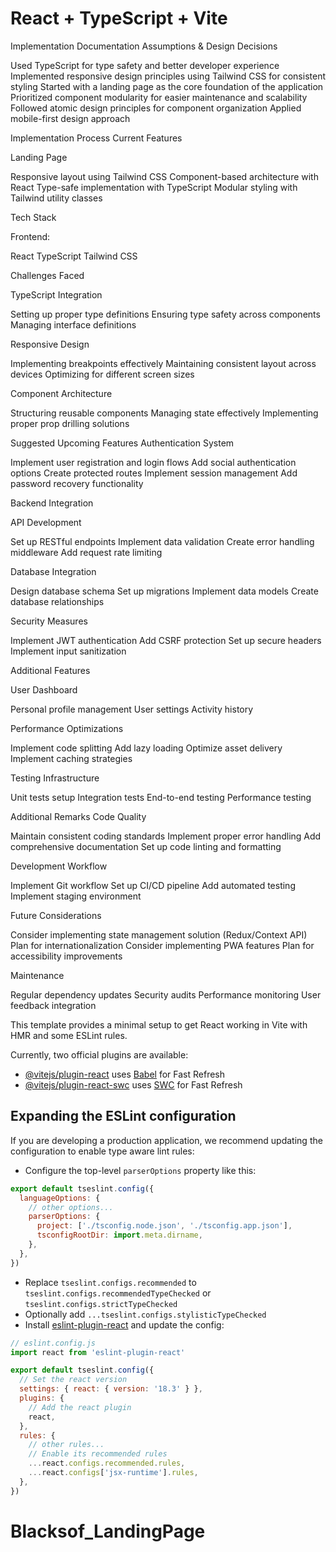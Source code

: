 # React + TypeScript + Vite

Implementation Documentation
Assumptions & Design Decisions

Used TypeScript for type safety and better developer experience
Implemented responsive design principles using Tailwind CSS for consistent styling
Started with a landing page as the core foundation of the application
Prioritized component modularity for easier maintenance and scalability
Followed atomic design principles for component organization
Applied mobile-first design approach

Implementation Process
Current Features

Landing Page

Responsive layout using Tailwind CSS
Component-based architecture with React
Type-safe implementation with TypeScript
Modular styling with Tailwind utility classes



Tech Stack

Frontend:

React
TypeScript
Tailwind CSS



Challenges Faced

TypeScript Integration

Setting up proper type definitions
Ensuring type safety across components
Managing interface definitions


Responsive Design

Implementing breakpoints effectively
Maintaining consistent layout across devices
Optimizing for different screen sizes


Component Architecture

Structuring reusable components
Managing state effectively
Implementing proper prop drilling solutions



Suggested Upcoming Features
Authentication System

Implement user registration and login flows
Add social authentication options
Create protected routes
Implement session management
Add password recovery functionality

Backend Integration

API Development

Set up RESTful endpoints
Implement data validation
Create error handling middleware
Add request rate limiting


Database Integration

Design database schema
Set up migrations
Implement data models
Create database relationships


Security Measures

Implement JWT authentication
Add CSRF protection
Set up secure headers
Implement input sanitization



Additional Features

User Dashboard

Personal profile management
User settings
Activity history


Performance Optimizations

Implement code splitting
Add lazy loading
Optimize asset delivery
Implement caching strategies


Testing Infrastructure

Unit tests setup
Integration tests
End-to-end testing
Performance testing



Additional Remarks
Code Quality

Maintain consistent coding standards
Implement proper error handling
Add comprehensive documentation
Set up code linting and formatting

Development Workflow

Implement Git workflow
Set up CI/CD pipeline
Add automated testing
Implement staging environment

Future Considerations

Consider implementing state management solution (Redux/Context API)
Plan for internationalization
Consider implementing PWA features
Plan for accessibility improvements

Maintenance

Regular dependency updates
Security audits
Performance monitoring
User feedback integration

This template provides a minimal setup to get React working in Vite with HMR and some ESLint rules.

Currently, two official plugins are available:

- [@vitejs/plugin-react](https://github.com/vitejs/vite-plugin-react/blob/main/packages/plugin-react/README.md) uses [Babel](https://babeljs.io/) for Fast Refresh
- [@vitejs/plugin-react-swc](https://github.com/vitejs/vite-plugin-react-swc) uses [SWC](https://swc.rs/) for Fast Refresh

## Expanding the ESLint configuration

If you are developing a production application, we recommend updating the configuration to enable type aware lint rules:

- Configure the top-level `parserOptions` property like this:

```js
export default tseslint.config({
  languageOptions: {
    // other options...
    parserOptions: {
      project: ['./tsconfig.node.json', './tsconfig.app.json'],
      tsconfigRootDir: import.meta.dirname,
    },
  },
})
```

- Replace `tseslint.configs.recommended` to `tseslint.configs.recommendedTypeChecked` or `tseslint.configs.strictTypeChecked`
- Optionally add `...tseslint.configs.stylisticTypeChecked`
- Install [eslint-plugin-react](https://github.com/jsx-eslint/eslint-plugin-react) and update the config:

```js
// eslint.config.js
import react from 'eslint-plugin-react'

export default tseslint.config({
  // Set the react version
  settings: { react: { version: '18.3' } },
  plugins: {
    // Add the react plugin
    react,
  },
  rules: {
    // other rules...
    // Enable its recommended rules
    ...react.configs.recommended.rules,
    ...react.configs['jsx-runtime'].rules,
  },
})
```
# Blacksof_LandingPage
